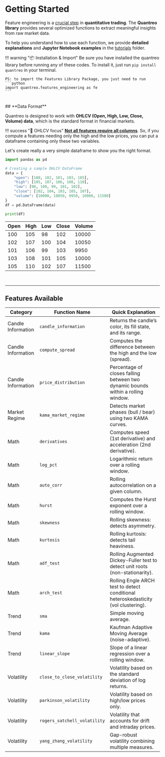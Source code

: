 # **Getting Started**

Feature engineering is a <u>crucial step</u> in **quantitative trading**. The **Quantreo library** provides several optimized functions to extract meaningful insights from raw market data.

To help you understand how to use each function, we provide **detailed explanations** and **Jupyter Notebook examples** in the [tutorials](/../tutorials/Quantreo-for-beginners)  folder.

!!! warning "📦 Installation & Import"
    Be sure you have installed the quantreo library before running any of these codes. To install it, just run ``pip install quantreo`` in your terminal.

    PS: to import the Features Library Package, you just need to run 
    ```python
    import quantreo.features_engineering as fe
    ```


<br>
## **Data Format**

Quantreo is designed to work with **OHLCV (Open, High, Low, Close, Volume) data**, which is the standard format in financial markets.  


!!! success "🔗 OHLCV focus"
    <u>**Not all features require all columns**</u>. So, if you compute a features needing only the high and the low prices, you can put a dataframe containing only these two variables.
     

Let's create really a very simple dataframe to show you the right format.
```python
import pandas as pd

# Creating a sample OHLCV DataFrame
data = {
    "open": [100, 102, 101, 103, 105],
    "high": [105, 107, 106, 108, 110],
    "low": [98, 100, 99, 101, 102],
    "close": [102, 104, 103, 105, 107],
    "volume": [10000, 10050, 9950, 10000, 11500]
}
df = pd.DataFrame(data)

print(df)
```

| Open | High | Low | Close | Volume |
|------|------|-----|-------|--------|
| 100  | 105  |  98 |  102  | 10000  |
| 102  | 107  | 100 |  104  | 10050  |
| 101  | 106  |  99 |  103  | 9950   |
| 103  | 108  | 101 |  105  | 10000  |
| 105  | 110  | 102 |  107  | 11500  |

<br>

---
## Features Available

| **Category**       | **Function Name**             | **Quick Explanation**                                                               |
|--------------------|-------------------------------|-------------------------------------------------------------------------------------|
| Candle Information | `candle_information`          | Returns the candle’s color, its fill state, and its range.                          |
| Candle Information | `compute_spread`              | Computes the difference between the high and the low (spread).                      |
| Candle Information | `price_distribution`          | Percentage of closes falling between two dynamic bounds within a rolling window.    |
| Market Regime      | `kama_market_regime`          | Detects market phases (bull / bear) using two KAMA curves.                          |
| Math               | `derivatives`                 | Computes speed (1st derivative) and acceleration (2nd derivative).                  |
| Math               | `log_pct`                     | Logarithmic return over a rolling window.                                           |
| Math               | `auto_corr`                   | Rolling autocorrelation on a given column.                                          |
| Math               | `hurst`                       | Computes the Hurst exponent over a rolling window.                                  |
| Math               | `skewness`                    | Rolling skewness: detects asymmetry.                                                |
| Math               | `kurtosis`                    | Rolling kurtosis: detects tail heaviness.                                           |
| Math       | `adf_test`                    | Rolling Augmented Dickey-Fuller test to detect unit roots (non-stationarity).       |
| Math | `arch_test`                   | Rolling Engle ARCH test to detect conditional heteroskedasticity (vol clustering).  |
| Trend              | `sma`                         | Simple moving average.                                                              |
| Trend              | `kama`                        | Kaufman Adaptive Moving Average (noise-adaptive).                                   |
| Trend              | `linear_slope`                | Slope of a linear regression over a rolling window.                                 |
| Volatility         | `close_to_close_volatility`   | Volatility based on the standard deviation of log returns.                          |
| Volatility         | `parkinson_volatility`        | Volatility based on high/low prices only.                                           |
| Volatility         | `rogers_satchell_volatility`  | Volatility that accounts for drift and intraday prices.                             |
| Volatility         | `yang_zhang_volatility`       | Gap-robust volatility combining multiple measures.                                  |
